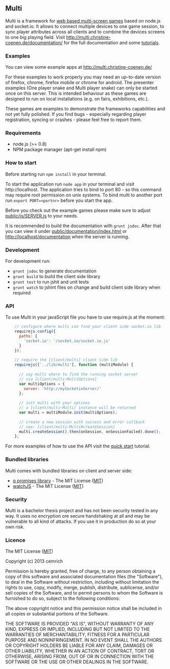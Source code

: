 ## Multi ##

Multi is a framework for [web based multi-screen games](http://christine-coenen.de/blog/2013/11/14/web-based-multi-screen-games/) based on node.js and socket.io.
It allows to connect multiple devices to one game session, to sync player attributes across all clients and to combine the devices screens to one big playing field. Visit http://multi.christine-coenen.de/documentation/ for the full documentation and some [tutorials](http://multi.christine-coenen.de/documentation/tutorial-start.html).

### Examples ###
You can view some example apps at http://multi.christine-coenen.de/

For these examples to work properly you may need an up-to-date version of firefox, chrome, firefox mobile or chrome for android. The presenter examples (One player snake and Multi player snake) can only be started once on this server. This is intended behaviour as these games are designed to run on local installations (e.g. on fairs, exhibitions, etc.).

These games are examples to demonstrate the frameworks capabilities and not yet fully polished. If you find bugs - especially regarding player registration, syncing or crashes - please feel free to report them. 

### Requirements ###
- node.js (>= 0.8)
- NPM package manager (apt-get install npm)

### How to start ###
Before starting run `npm install` in your terminal.

To start the application run `node app` in your terminal and visit http://localhost. 
The application tries to bind to port 80 - so this command may require root permission on unix systems. To bind multi to another port run `export PORT=<portnr>` before you start the app.

Before you check out the example games please make sure to adjust [public/js/SERVER.js](public/js/SERVER.js) to your needs.

It is recommended to build the documentation with `grunt jsdoc`. 
After that you can view it under [public/documentation/index.html](public/documentation) or [http://localhost/documentation](http://localhost/documentation) when the server is running.

### Development ###

For development run:

- `grunt jsdoc` to generate documentation
- `grunt build` to build the client side library
- `grunt test` to run jshit and unit tests
- `grunt watch` to jshint files on change and build client side library when required

### API ###
To use Multi in your javaScript file you have to use require.js at the moment:

```javascript
    // configure where multi can find your client side socket.io lib
    requirejs.config({
      paths: {
        'socket.io': '/socket.io/socket.io.js'
      }
    });
    
    // require the [client/multi] client side lib
    requirejs(['../lib/multi'], function (multiModule) {
      
      // say multi where to find the running socket server
      // via [client/multi~MultiOptions]
      var multiOptions = {
        server: 'http://mySocketioServer/'
      };
      
      // init multi with your options 
      // a [client/multi~Multi] instance will be returned
      var multi = multiModule.init(multiOptions);
      
      // create a new session with success and error callback
      // see: [client/multi~Multi#createSession]
      multi.createSession().then(onSession, onSessionFailed).done();
    };
```

For more examples of how to use the API visit the [quick start](http://multi.christine-coenen.de/documentation/tutorial-start.html) tutorial.

### Bundled libraries ###
Multi comes with bundled libraries on client and server side:

- [q promises library](https://github.com/kriskowal/q) - The MIT License ([MIT])
- [watchJS](https://github.com/melanke/Watch.JS) - The MIT License ([MIT])

[MIT]: http://opensource.org/licenses/MIT

### Security ###
Multi is a bachelor thesis project and has not been security tested in any way. It uses no encryption ore secure handshaking at all and may be vulnerable to all kind of attacks. If you use it in production do so at your own risk.

### Licence ###

The MIT License ([MIT])

Copyright (c) 2013 cemrich

Permission is hereby granted, free of charge, to any person obtaining a copy
of this software and associated documentation files (the "Software"), to deal
in the Software without restriction, including without limitation the rights
to use, copy, modify, merge, publish, distribute, sublicense, and/or sell
copies of the Software, and to permit persons to whom the Software is
furnished to do so, subject to the following conditions:

The above copyright notice and this permission notice shall be included in
all copies or substantial portions of the Software.

THE SOFTWARE IS PROVIDED "AS IS", WITHOUT WARRANTY OF ANY KIND, EXPRESS OR
IMPLIED, INCLUDING BUT NOT LIMITED TO THE WARRANTIES OF MERCHANTABILITY,
FITNESS FOR A PARTICULAR PURPOSE AND NONINFRINGEMENT. IN NO EVENT SHALL THE
AUTHORS OR COPYRIGHT HOLDERS BE LIABLE FOR ANY CLAIM, DAMAGES OR OTHER
LIABILITY, WHETHER IN AN ACTION OF CONTRACT, TORT OR OTHERWISE, ARISING FROM,
OUT OF OR IN CONNECTION WITH THE SOFTWARE OR THE USE OR OTHER DEALINGS IN
THE SOFTWARE.

